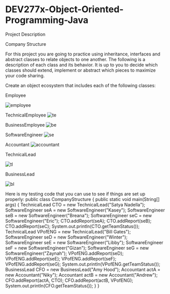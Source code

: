 # DEV277x-Object-Oriented-Programming-Java
Project Description

Company Structure

For this project you are going to practice using inheritance, interfaces and abstract classes to relate objects to one another. The following is a description of each class and its behavior. It is up to you to decide which classes should extend, implement or abstract which pieces to maximize your code sharing.

Create an object ecosystem that includes each of the following classes:

Employee

![employee](https://user-images.githubusercontent.com/95333101/148781448-4f88703f-aed7-4622-9272-169717fa2143.png)


TechnicalEmployee
![te](https://user-images.githubusercontent.com/95333101/148781471-99d0a6b0-4afe-45e7-b0fb-56b520ab079a.png)



BusinessEmployee
![be](https://user-images.githubusercontent.com/95333101/148781500-0b97990a-6727-4a77-b92f-2e50fd9570c1.png)


SoftwareEngineer
![se](https://user-images.githubusercontent.com/95333101/148781529-f970ad4b-1f78-4c6e-9d02-b3cc7eea28ad.png)


Accountant
![accountant](https://user-images.githubusercontent.com/95333101/148781574-9f4c30d0-b692-4047-9634-94699ffc337c.png)


TechnicalLead

![tl](https://user-images.githubusercontent.com/95333101/148781601-b330fd58-b3eb-4524-9ef0-846b084537d1.png)


BusinessLead

![bl](https://user-images.githubusercontent.com/95333101/148781622-7d75c680-f39f-4580-be1c-0cf2ee385bed.png)


Here is my testing code that you can use to see if things are set up properly:
public class CompanyStructure {
public static void main(String[] args) {
TechnicalLead CTO = new TechnicalLead("Satya Nadella");
SoftwareEngineer seA = new SoftwareEngineer("Kasey");
SoftwareEngineer seB = new SoftwareEngineer("Breana");
SoftwareEngineer seC = new SoftwareEngineer("Eric");
CTO.addReport(seA);
CTO.addReport(seB);
CTO.addReport(seC);
System.out.println(CTO.getTeamStatus());
TechnicalLead VPofENG = new TechnicalLead("Bill Gates");
SoftwareEngineer seD = new SoftwareEngineer("Winter");
SoftwareEngineer seE = new SoftwareEngineer("Libby");
SoftwareEngineer seF = new SoftwareEngineer("Gizan");
SoftwareEngineer seG = new SoftwareEngineer("Zaynah");
VPofENG.addReport(seD);
VPofENG.addReport(seE);
VPofENG.addReport(seF);
VPofENG.addReport(seG);
System.out.println(VPofENG.getTeamStatus());
BusinessLead CFO = new BusinessLead("Amy Hood");
Accountant actA = new Accountant("Niky");
Accountant actB = new Accountant("Andrew");
CFO.addReport(actA, CTO);
CFO.addReport(actB, VPofENG);
System.out.println(CFO.getTeamStatus());
}
}
